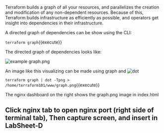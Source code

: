 
Terraform builds a graph of all your resources, and parallelizes the creation and modification of any non-dependent resources. Because of this, Terraform builds infrastructure as efficiently as possible, and operators get insight into dependencies in their infrastructure.

A directed graph of dependencies can be show using the CLI:

`terraform graph`{{execute}}

The directed graph of dependencies looks like:

![example graph.png](/saranonuan/scenarios/tf101/assets/graph.png)

An image like this visualizing can be made using graph and ![dot](https://en.wikipedia.org/wiki/DOT_(graph_description_language))

`terraform graph | dot -Tpng > /home/terraform101/www/graph.png`{{execute}}

The nginx dashboard on the right shows the graph.png image in index.html 

## Click nginx tab to open nginx port (right side of terminal tab), Then capture screen, and insert in LabSheet-D

